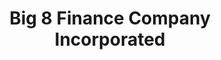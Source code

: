 ---
title: "Big 8 Finance Company Incorporated"
url: /cagayan-de-oro-city/big-8-finance-company-incorporated/
shop: pawnbroker
---